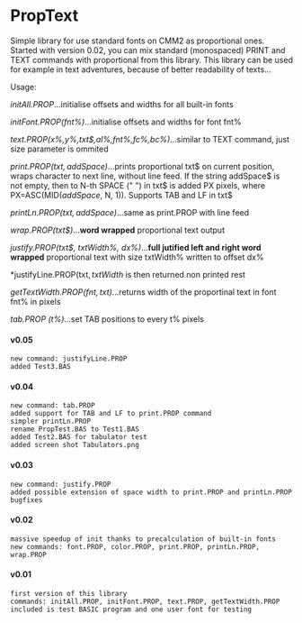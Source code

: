 # PropText
Simple library for use standard fonts on CMM2 as proportional ones. Started with version 0.02, you can mix standard (monospaced) PRINT and TEXT commands with proportional from this library. This library can be used for example in text adventures, because of better readability of texts...

Usage:

*initAll.PROP*...initialise offsets and widths for all built-in fonts

*initFont.PROP(fnt%)*...initialise offsets and widths for font fnt%

*text.PROP(x%,y%,txt$,al%,fnt%,fc%,bc%)*...similar to TEXT command, just size parameter is ommited

*print.PROP(txt$, addSpace$)*...prints proportional txt$ on current position, wraps character to next line, without line feed. If the string addSpace$ is not empty, then to N-th SPACE (" ") in txt$ is added PX pixels, where PX=ASC(MID$(addSpace$, N, 1)). Supports TAB and LF in txt$

*printLn.PROP(txt$, addSpace$)*...same as print.PROP with line feed

*wrap.PROP(txt$)*...**word wrapped** proportional text output

*justify.PROP(txt$, txtWidth%, dx%)*...**full jutified left and right word wrapped** proportional text with size txtWidth% written to offset dx%

*justifyLine.PROP(txt$, txtWidth%, dx%)*...**full jutified left and right word wrapped** ONE LINE of proportional text with size txtWidth% written to offset dx%. In txt$ is then returned non printed rest

*getTextWidth.PROP(fnt$, txt$)*...returns width of the proportinal text in font fnt% in pixels

*tab.PROP (t%)*...set TAB positions to every t% pixels



#### v0.05
	new command: justifyLine.PROP
	added Test3.BAS
	
#### v0.04
	new command: tab.PROP
	added support for TAB and LF to print.PROP command
	simpler printLn.PROP
	rename PropTest.BAS to Test1.BAS
	added Test2.BAS for tabulator test
	added screen shot Tabulators.png

#### v0.03
	new command: justify.PROP
	added possible extension of space width to print.PROP and printLn.PROP
	bugfixes

#### v0.02
	massive speedup of init thanks to precalculation of built-in fonts
	new commands: font.PROP, color.PROP, print.PROP, printLn.PROP, wrap.PROP

#### v0.01
	first version of this library
	commands: initAll.PROP, initFont.PROP, text.PROP, getTextWidth.PROP
 	included is test BASIC program and one user font for testing
